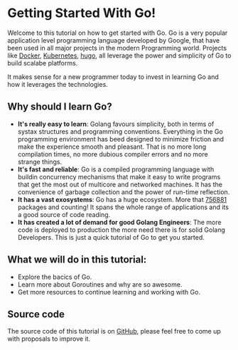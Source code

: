 # Getting Started With Go!
Welcome to this tutorial on how to get started with Go. Go is a very popular application level programming language developed by Google, that have been used in all major projects in the modern Programming world. Projects like [Docker](https://www.docker.com/), [Kubernetes](https://kubernetes.io/), [hugo](http://gohugo.io/), all leverage the power and simplicity of Go to build scalabe platforms. 

It makes sense for a new programmer today to invest in learning Go and how it leverages the technologies.

## Why should I learn Go?
* **It's really easy to learn**: Golang favours simplicity, both in terms of systax structures and programming conventions. Everything in the Go programming environment has beed designed to minimize friction and make the experience smooth and pleasant. That is no more long compilation times, no more dubious compiler errors and no more strange things.
* **It's fast and reliable**: Go is a compiled programming language with buildin concurrency mechanisms that make it easy to  write programs that get the most out of multicore and networked machines. It has the convenience of garbage collection and the power of run-time reflection.
* **It has a vast exosystems**: Go has a huge ecosystem. More that [756881](http://go-search.org/) packages and counting! It spans the whole range of applications and its a good source of code reading.
* **It has created a lot of demand for good Golang Engineers**: The more code is deployed to production the more need there is for solid Golang Developers. This is just a quick tutorial of Go to get you started.

## What we will do in this tutorial:

* Explore the bacics of Go.
* Learn more about Goroutines and why are so awesome.
* Get more resources to continue learning and working with Go.

## Source code
The source code of this tutorial is on [GitHub](theodesp/playground-2zqMV9Np), please feel free to come up with proposals to improve it.
